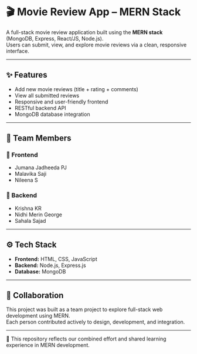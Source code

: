# 🎬 Movie Review App – MERN Stack

A full-stack movie review application built using the **MERN stack** (MongoDB, Express, React/JS, Node.js).  
Users can submit, view, and explore movie reviews via a clean, responsive interface.

---

## ✨ Features
- Add new movie reviews (title + rating + comments)
- View all submitted reviews
- Responsive and user-friendly frontend
- RESTful backend API
- MongoDB database integration

---

## 👥 Team Members

### 🔸 Frontend
- Jumana Jadheeda PJ  
- Malavika Saji  
- Nileena S  

### 🔸 Backend
- Krishna KR  
- Nidhi Merin George  
- Sahala Sajad  

---

## ⚙️ Tech Stack
- **Frontend:** HTML, CSS, JavaScript  
- **Backend:** Node.js, Express.js  
- **Database:** MongoDB

---

## 🤝 Collaboration
This project was built as a team project to explore full-stack web development using MERN.  
Each person contributed actively to design, development, and integration.

---

📝 This repository reflects our combined effort and shared learning experience in MERN development.
